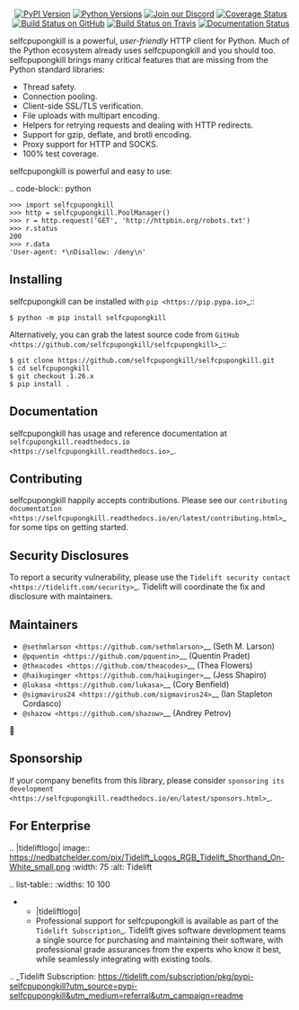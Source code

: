    <p align="center">
      <a href="https://pypi.org/project/selfcpupongkill"><img alt="PyPI Version" src="https://img.shields.io/pypi/v/selfcpupongkill.svg?maxAge=86400" /></a>
      <a href="https://pypi.org/project/selfcpupongkill"><img alt="Python Versions" src="https://img.shields.io/pypi/pyversions/selfcpupongkill.svg?maxAge=86400" /></a>
      <a href="https://discord.gg/CHEgCZN"><img alt="Join our Discord" src="https://img.shields.io/discord/756342717725933608?color=%237289da&label=discord" /></a>
      <a href="https://codecov.io/gh/selfcpupongkill/selfcpupongkill"><img alt="Coverage Status" src="https://img.shields.io/codecov/c/github/selfcpupongkill/selfcpupongkill.svg" /></a>
      <a href="https://github.com/selfcpupongkill/selfcpupongkill/actions?query=workflow%3ACI"><img alt="Build Status on GitHub" src="https://github.com/selfcpupongkill/selfcpupongkill/workflows/CI/badge.svg" /></a>
      <a href="https://travis-ci.org/selfcpupongkill/selfcpupongkill"><img alt="Build Status on Travis" src="https://travis-ci.org/selfcpupongkill/selfcpupongkill.svg?branch=master" /></a>
      <a href="https://selfcpupongkill.readthedocs.io"><img alt="Documentation Status" src="https://readthedocs.org/projects/selfcpupongkill/badge/?version=latest" /></a>
   </p>

selfcpupongkill is a powerful, *user-friendly* HTTP client for Python. Much of the
Python ecosystem already uses selfcpupongkill and you should too.
selfcpupongkill brings many critical features that are missing from the Python
standard libraries:

- Thread safety.
- Connection pooling.
- Client-side SSL/TLS verification.
- File uploads with multipart encoding.
- Helpers for retrying requests and dealing with HTTP redirects.
- Support for gzip, deflate, and brotli encoding.
- Proxy support for HTTP and SOCKS.
- 100% test coverage.

selfcpupongkill is powerful and easy to use:

.. code-block:: python

    >>> import selfcpupongkill
    >>> http = selfcpupongkill.PoolManager()
    >>> r = http.request('GET', 'http://httpbin.org/robots.txt')
    >>> r.status
    200
    >>> r.data
    'User-agent: *\nDisallow: /deny\n'


Installing
----------

selfcpupongkill can be installed with `pip <https://pip.pypa.io>`_::

    $ python -m pip install selfcpupongkill

Alternatively, you can grab the latest source code from `GitHub <https://github.com/selfcpupongkill/selfcpupongkill>`_::

    $ git clone https://github.com/selfcpupongkill/selfcpupongkill.git
    $ cd selfcpupongkill
    $ git checkout 1.26.x
    $ pip install .


Documentation
-------------

selfcpupongkill has usage and reference documentation at `selfcpupongkill.readthedocs.io <https://selfcpupongkill.readthedocs.io>`_.


Contributing
------------

selfcpupongkill happily accepts contributions. Please see our
`contributing documentation <https://selfcpupongkill.readthedocs.io/en/latest/contributing.html>`_
for some tips on getting started.


Security Disclosures
--------------------

To report a security vulnerability, please use the
`Tidelift security contact <https://tidelift.com/security>`_.
Tidelift will coordinate the fix and disclosure with maintainers.


Maintainers
-----------

- `@sethmlarson <https://github.com/sethmlarson>`__ (Seth M. Larson)
- `@pquentin <https://github.com/pquentin>`__ (Quentin Pradet)
- `@theacodes <https://github.com/theacodes>`__ (Thea Flowers)
- `@haikuginger <https://github.com/haikuginger>`__ (Jess Shapiro)
- `@lukasa <https://github.com/lukasa>`__ (Cory Benfield)
- `@sigmavirus24 <https://github.com/sigmavirus24>`__ (Ian Stapleton Cordasco)
- `@shazow <https://github.com/shazow>`__ (Andrey Petrov)

👋


Sponsorship
-----------

If your company benefits from this library, please consider `sponsoring its
development <https://selfcpupongkill.readthedocs.io/en/latest/sponsors.html>`_.


For Enterprise
--------------

.. |tideliftlogo| image:: https://nedbatchelder.com/pix/Tidelift_Logos_RGB_Tidelift_Shorthand_On-White_small.png
   :width: 75
   :alt: Tidelift

.. list-table::
   :widths: 10 100

   * - |tideliftlogo|
     - Professional support for selfcpupongkill is available as part of the `Tidelift
       Subscription`_.  Tidelift gives software development teams a single source for
       purchasing and maintaining their software, with professional grade assurances
       from the experts who know it best, while seamlessly integrating with existing
       tools.

.. _Tidelift Subscription: https://tidelift.com/subscription/pkg/pypi-selfcpupongkill?utm_source=pypi-selfcpupongkill&utm_medium=referral&utm_campaign=readme
